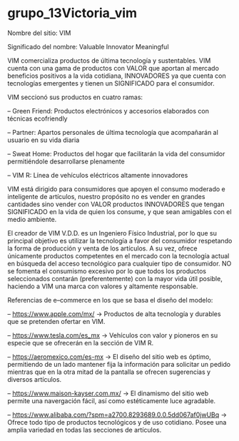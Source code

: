 # grupo_13Victoria_vim

Nombre del sitio: VIM

Significado del nombre: Valuable Innovator Meaningful

VIM comercializa productos de última tecnología y sustentables. VIM cuenta con una gama de productos con VALOR que aportan al mercado 
beneficios positivos a la vida cotidiana, INNOVADORES ya que cuenta con tecnologías emergentes y tienen un SIGNIFICADO para el consumidor.

VIM seccionó sus productos en cuatro ramas:

– Green Friend: Productos electrónicos y accesorios elaborados con técnicas ecofriendly

– Partner: Apartos personales de última tecnología que acompañarán al usuario en su vida diaria

– Sweat Home: Productos del hogar que facilitarán la vida del consumidor permitiéndole desarrollarse plenamente

– VIM R: Línea de vehículos eléctricos altamente innovadores
  
VIM está dirigido para consumidores que apoyen el consumo moderado e inteligente de artículos, nuestro propósito no es vender en grandes cantidades
sino vender con VALOR productos INNOVADORES que tengan SIGNIFICADO en la vida de quien los consume, y que sean amigables con el medio ambiente.

El creador de VIM V.D.D. es un Ingeniero Físico Industrial, por lo que su principal objetivo es utilizar la tecnología a favor del consumidor
respetando la forma de producción y venta de los artículos. A su vez, ofrece únicamente productos competentes en el mercado con la tecnología actual
en búsqueda del acceso tecnológico para cualquier tipo de consumidor. NO se fomenta el consumismo excesivo por lo que todos los productos seleccionados
contarán (preferentemente) con la mayor vida útil posible, haciendo a VIM una marca con valores y altamente responsable.

Referencias de e–commerce en los que se basa el diseño del modelo:

– https://www.apple.com/mx/ -> Productos de alta tecnología y durables que se pretenden ofertar en VIM.

– https://www.tesla.com/es_mx -> Vehículos con valor y pioneros en su especie que se ofrecerán en la sección de VIM R.

– https://aeromexico.com/es-mx -> El diseño del sitio web es óptimo, permitiendo de un lado mantener fija la información para solicitar un pedido
mientras que en la otra mitad de la pantalla se ofrecen sugerencias y diversos artículos.

– https://www.maison-kayser.com.mx/ -> El dinamismo del sitio web permite una navergación fácil, así como estéticamente luce agradable.

– https://www.alibaba.com/?spm=a2700.8293689.0.0.5dd067af0jwUBq -> Ofrece todo tipo de productos tecnológicos y de uso cotidiano. Posee una amplia
variedad en todas las secciones de artículos.


